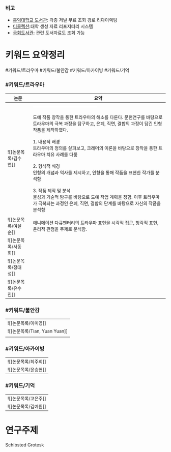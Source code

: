 
### 비고
- [홍익대학교 도서관](https://honors.hongik.ac.kr/): 각종 저널 무료 조회 경로 리다이렉팅
- [디콜렉션](https://dcoll.hongik.ac.kr/):대학 생성 자료 리포지터리 시스템
- [국회도서관](https://www.nanet.go.kr/main.do): 관련 도서자료도 조회 가능
# 키워드 요약정리
#키워드/트라우마 #키워드/불안감 #키워드/아카이빙 #키워드/기억


### #키워드/트라우마

| 논문            | 요약                                                                                                                                                                                                                                                                                                                                                                                                         |
| ------------- | ---------------------------------------------------------------------------------------------------------------------------------------------------------------------------------------------------------------------------------------------------------------------------------------------------------------------------------------------------------------------------------------------------------- |
| ![[논문목록/김수연]] | <img src="/static/Images/wide_glass.png" width="200" /><br><br>도예 작품 창작을 통한 트라우마의 해소를 다룬다. 문헌연구를 바탕으로 트라우마의 극복 과정을 탐구하고, 은폐, 직면, 결합의 과정이 담긴 인형 작품을 제작하였다. <br><br>1. 내용적 배경<br>트라우마의 정의를 살펴보고, 크레머의 이론을 바탕으로 창작을 통한 트라우마 치유 사례를 다룸 <br><br>2. 형식적 배경<br>인형의 개념과 역사를 제시하고, 인형을 통해 작품을 표현한 작가를 분석함<br><br>3. 작품 제작 및 분석<br>물성과 기술적 탐구를 바탕으로 도예 작업 계획을 정함. 이후 트라우마가 극복되는 과정인 은폐, 직면, 결합의 단계를 바탕으로 자신의 작품을 분석함 |
|               |                                                                                                                                                                                                                                                                                                                                                                                                            |
| ![[논문목록/여설순]] | 애니메이션 다큐멘터리의 트라우마 표현을 시각적 접근, 청각적 표현, 윤리적 관점을 주제로 분석함.                                                                                                                                                                                                                                                                                                                                                     |
| ![[논문목록/서동희]] |                                                                                                                                                                                                                                                                                                                                                                                                            |
| ![[논문목록/정대성]] |                                                                                                                                                                                                                                                                                                                                                                                                            |
| ![[논문목록/유수진]] |                                                                                                                                                                                                                                                                                                                                                                                                            |

### #키워드/불안감

|                      |
| -------------------- |
| ![[논문목록/이미영]]             |
| ![[논문목록/Tian, Yuan Yuan]] |
|                      |

### #키워드/아카이빙

|          |
| -------- |
| ![[논문목록/최주희]] |
| ![[논문목록/윤승현]] |

### #키워드/기억 

|          |
| -------- |
| ![[논문목록/고은주]] |
| ![[논문목록/김예원]] |

# 연구주제

Schibsted Grotesk
